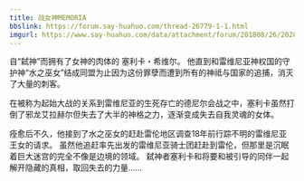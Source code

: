 ```yaml
---
title: 战女神MEMORIA
bbslink: https://forum.say-huahuo.com/thread-26779-1-1.html
imgurl: https://www.say-huahuo.com/data/attachment/forum/201808/26/202853jg330hygy4yvoc4g.jpg
---
```


自“弑神”而拥有了女神的肉体的 塞利卡・希维尔。
他直到和雷维尼亚神权国的守护神“水之巫女”结成同盟为止因为这份罪孽而遭到所有的神祗与国家的追捕，消灭了大量的刺客。
 
在被称为起始大战的关系到雷维尼亚的生死存亡的德尼尔会战之中，塞利卡虽然打倒了邪龙艾拉赫尔但失去了大半的神格之力，逐渐变成失去自我灵魂的女体。
 
痊愈后不久，他接到了水之巫女的赶赴雷伦地区调查18年前行踪不明的雷维尼亚王女的请求。
虽然他追赶率先出发的雷维尼亚骑士团赶赴到雷伦，但那里是沉眠着巨大迷宫的完全不像是边境的领域。
弑神者塞利卡和将要和被引导的同伴一起解开隐藏的真相，取回失去的力量……<!--more-->
